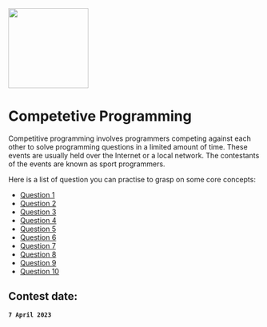 <img src="https://github.com/EnigmaVSSUT/Induction-2023-2nd-year/blob/main/Competetive%20Programming/assets/coding.gif" width="160">

# Competetive Programming

Competitive programming involves programmers competing against each other to solve programming questions in a limited amount of time. These events are usually held over the Internet or a local network. The contestants of the events are known as sport programmers.

Here is a list of question you can practise to grasp on some core concepts:
* [Question 1](https://www.codechef.com/problems/EZSPEAK)
* [Question 2](https://www.codechef.com/problems/COMPRESSVD)
* [Question 3](https://www.codechef.com/problems/PAIREQ)
* [Question 4](https://www.codechef.com/problems/MATCHES)
* [Question 5](https://www.codechef.com/problems/LOCKDRAW)
* [Question 6](https://www.codechef.com/problems/BTWSXOR)
* [Question 7](https://codeforces.com/problemset/problem/231/A)
* [Question 8](https://codeforces.com/problemset/problem/71/A)
* [Question 9](https://www.codechef.com/problems/EZSPEAK)
* [Question 10](https://codeforces.com/problemset/problem/158/A)


## Contest date:
**`7 April 2023`**
